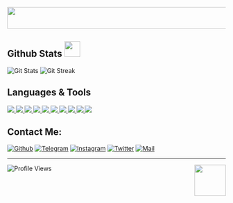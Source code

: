 <p align="center">
  <img width="550" height="50" src="https://readme-typing-svg.herokuapp.com?color=%2336BCF7&size=27&center=true&vCenter=true&width=520&lines=Welcome+To+My+Github+Profile+%F0%9F%91%8B"> 
</p>

## Github Stats <img src="https://i.ibb.co/QkLMQ2n/fd5097e2b9380fdcc7283.gif" width="36">

![Git Stats](https://github-readme-stats.vercel.app/api?username=unsigned-byte&count_private=true&include_all_commits=true&show_icons=true&theme=dracula&custom_title=GitHub+Stats)
![Git Streak](https://github-readme-streak-stats.herokuapp.com?user=unsigned-byte&theme=dracula)

## Languages & Tools
<p align="centre">
  <a href="https://archlinux.org">
    <img src="https://skillicons.dev/icons?i=linux" />
  </a>
  <a href="https://www.gnu.org/software/bash">
    <img src="https://skillicons.dev/icons?i=bash" />
  </a>
  <a href="https://en.wikipedia.org/wiki/C%2B%2B">
    <img src="https://skillicons.dev/icons?i=cpp" />
  </a>
  <a href="https://docker.com">
    <img src="https://skillicons.dev/icons?i=docker" />
  </a>
  <a href="https://git-scm.com">
    <img src="https://skillicons.dev/icons?i=git" />
  </a>
  <a href="https://go.dev">
    <img src="https://skillicons.dev/icons?i=go" />
  </a>
  <a href="https://java.com">
    <img src="https://skillicons.dev/icons?i=java" />
  </a>
  <a href="https://mongodb.com">
    <img src="https://skillicons.dev/icons?i=mongo" />
  </a>
  <a href="https://www.python.org">
    <img src="https://skillicons.dev/icons?i=python" />
  </a>
  <a href="https://visualstudio.com">
    <img src="https://skillicons.dev/icons?i=vscode" />
  </a> 
</p>


## Contact Me:
[![Github](https://img.icons8.com/fluent/48/000000/github.png)](https://github.com/unsigned-byte)
[![Telegram](https://img.icons8.com/fluent/48/000000/telegram-app.png)](https://t.me/bat_name)
[![Instagram](https://img.icons8.com/fluent/48/000000/instagram-new.png)](https://instagram.com/unsigned_byte)
[![Twitter](https://img.icons8.com/fluent/48/000000/twitter.png)](https://twitter.com/)
[![Mail](https://img.icons8.com/fluency/48/000000/mail.png)](mailto:unsigned-byte@proton.me)

---------------------

![Profile Views](https://komarev.com/ghpvc/?username=unsigned-byte&color=blue)
<img src="https://64.media.tumblr.com/34784257378ce2c51675599159735772/tumblr_nd3b8i2gL01sedjuto1_400.gifv" align="right" width="72"/>
